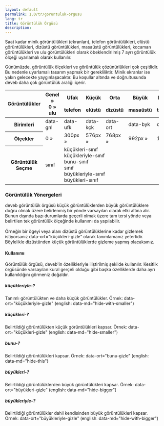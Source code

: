 ```yaml
--- 
layout: default 
permalink: 1.0/tr/goruntuluk-orgusu 
lang: tr 
title: Görüntülük Örgüsü 
description: 
---
```

<p class="girlik">
  Saat kadar minik görüntülükleri (ekranları), telefon görüntülükleri, elüstü görüntülükleri, dizüstü görüntülükleri, masaüstü görüntülükleri, kocaman görüntülükleri ve ulu görüntülükleri olarak öbeklendirilmiş 7 ayrı görüntülük ölçeği uyarlamalı olarak
  kullanılır.
</p>
<p>
  Günümüzde, görüntülük ölçekleri ve görüntülük çözünürlükleri çok çeşitlidir. Bu nedenle uyarlamalı tasarım yapmak bir gerekliliktir. Minik ekranlar ise yakın gelecekte yaygınlaşacaktır. Bu koşullar altında ve doğrultusunda <span class="simget">deveb</span>  daha çok görüntülük aralığı içerir.
</p>
<p></p>
<table class="tablo">
  <thead>
    <tr>
      <th>Görüntülükler</th>
      <th>
        Genel <br>
        <i class="fa fa-minus-square-o" aria-hidden="true"></i> »
        <i class="fa fa-window-maximize" aria-hidden="true"></i>
        <br><span data-metin="olumlu ince">0 » ulu</span>
      </th>
      <!--<th>
        Minik <br>
        <i class="fa fa-minus-square-o" aria-hidden="true"></i>
        <br><span data-metin="olumlu ince">saat</span>
      </th>-->
      <th>
        Ufak <br>
        <i class="fa fa-mobile" aria-hidden="true"></i>
        <br><span data-metin="olumlu ince">telefon</span>
      </th>
      <th>
        Küçük <br>
        <i class="fa fa-tablet" aria-hidden="true"></i>
        <br><span data-metin="olumlu ince">elüstü</span>
      </th>
      <th>
        Orta <br>
        <i class="fa fa-laptop" aria-hidden="true"></i>
        <br><span data-metin="olumlu ince">dizüstü</span>
      </th>
      <th>
        Büyük <br>
        <i class="fa fa-desktop" aria-hidden="true"></i>
        <br><span data-metin="olumlu ince">masaüstü</span>
      </th>
      <th>
        Kocaman <br>
        <i class="fa fa-television" aria-hidden="true"></i>
        <br><span data-metin="olumlu ince">televizyon</span>
      </th>
      <th>
        Ulu <br>
        <i class="fa fa-window-maximize" aria-hidden="true"></i>
        <br><span data-metin="olumlu ince">ulu görüntülük</span>
      </th>
    </tr>
  </thead>
  <tbody>
    <tr>
      <th>Birimleri</th>
      <td>data-gnl</td>
      <!--<td>data-mnk</td>-->
      <td>data-ufk</td>
      <td>data-kçk</td>
      <td>data-ort</td>
      <td>data-byk</td>
      <td>data-kcm</td>
      <td>data-ulu</td>
    </tr>
    <tr>
      <th>Ölçekler</th>
      <td>0 »</td>
      <!--<td>0 » 300px</td>-->
      <td>300px »</td>
      <td>576px »</td>
      <td>768px »</td>
      <td>992px »</td>
      <td>1200px »</td>
      <td>1900px »</td>
    </tr>
    <tr>
      <th>Görüntülük Seçme</th>
      <td>
        <span data-metin="ana gri">sınıf</span>
      </td>
      <!--<td>
        bunu-<span data-metin="ana gri">sınıf</span><br><span data-metin="ana gri">sınıf</span><br>büyükleriyle-<span data-metin="ana gri">sınıf</span><br>büyükleri-<span data-metin="ana gri">sınıf</span>
      </td>-->
      <td colspan="5">
        küçükleri-<span data-metin="ana gri">sınıf</span><br>küçükleriyle-<span data-metin="ana gri">sınıf</span><br>bunu-<span data-metin="ana gri">sınıf</span><br><span data-metin="ana gri">sınıf</span><br>büyükleriyle-<span data-metin="ana gri">sınıf</span><br>büyükleri-<span data-metin="ana gri">sınıf</span>
      </td>
      <td>küçükleri-<span data-metin="ana gri">sınıf</span><br>küçükleriyle-<span data-metin="ana gri">sınıf</span><br>bunu-<span data-metin="ana gri">sınıf</span><br><span data-metin="ana gri">sınıf</span></td>
    </tr>
  </tbody>
</table>

<h3>Görüntülük Yönergeleri</h3>

<p>
  <span class="simget">deveb</span> görüntülük örgüsü küçük görüntülüklerden büyük görüntülüklere doğru olmak üzere belirlenmiş bir yönde varsayılan olarak etki altına alır. Bunun dışında bazı durumlarda geçerli olmak üzere tam tersi yönde veya belirtilen
  tek görüntülük ölçeğinde kullanımı da yapılabilir.
  <br><br> Örneğin bir ögeyi veya alanı dizüstü görüntülüklerine kadar gizlemek istiyorsanız
  <span data-metin="ana">data-ort="küçükleri-gizle"</span> olarak tanımlamanız yeterlidir. Böylelikle dizüstünden küçük görüntülüklerde gizleme yapmış olacaksınız.
</p>

<h4>Kullanımı</h4>
<p>
  Görüntülük örgüsü, <span class="simget">deveb</span>'in özellikleriyle iliştirilmiş şekilde kullanılır. Kesitlik örgüsünde varsayılan kural gerçeli olduğu gibi başka özelliklerde daha ayrı kullanıldığını görmeniz doğaldır.
</p>
<h5>küçükleriyle-?</h5>
<p>
  Tanımlı görüntülükten ve daha küçük görüntülükler. Örnek: data-ort="küçükleriyle-gizle" (english: data-md="hide-with-smaller")
</p>
<h5>küçükleri-?</h5>
<p>
  Belirtildiği görüntülükten küçük görüntülükleri kapsar. Örnek: data-ort="küçükleri-gizle" (english: data-md="hide-smaller")
</p>
<h5>bunu-?</h5>
<p>
  Belirtildiği görüntülükleri kapsar. Örnek: data-ort="bunu-gizle" (english: data-md="hide-this")
</p>
<h5>büyükleri-?</h5>
<p>
  Belirtildiği görüntülüklerden büyük görüntülükleri kapsar. Örnek: data-ort="büyükleri-gizle" (english: data-md="hide-bigger")
</p>
<h5>büyükleriyle-?</h5>
<p>
  Belirtildiği görüntülükler dahil kendisinden büyük görüntülükleri kapsar. Örnek: data-ort="büyükleriyle-gizle" (english: data-md="hide-with-bigger")
</p>
